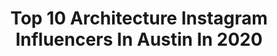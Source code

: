 ---
title: Top 10 Architecture Instagram Influencers In Austin In 2020
description: >-
  Find top architecture Instagram influencers in Austin in 2020. Most popular hashtags: #architecture #design #interiordesign #home.
platform: Instagram
profiles:
  - username: "ryanstreetandassociates"
    fullname: >-
      Ryan Street & Associates
    location: "United States"
    followers: 8886
    engagement: 552
    commentsToLikes: 0.017797
    avatar: "https://scontent-lga3-1.cdninstagram.com/v/t51.2885-19/s320x320/91395893_528527194746160_5165886423387078656_n.jpg?_nc_ht=scontent-lga3-1.cdninstagram.com&_nc_ohc=vnHCK_fVYI4AX-i_oWa&oh=5874c3c34ffe15a25d8eacc8d37c79f1&oe=5EB4145B"
    verified: false
    hashtags: "#ryanstreetandassociates, #design, #interiordesign, #candlewood"
  - username: "flowkyte"
    fullname: >-
      Ryan Kyte | Texas Photographer
    location: "United States"
    followers: 3581
    engagement: 1059
    commentsToLikes: 0.082318
    avatar: "https://scontent-ams4-1.cdninstagram.com/v/t51.2885-19/s320x320/80645503_464355827583465_8790260284821340160_n.jpg?_nc_ht=scontent-ams4-1.cdninstagram.com&_nc_ohc=hMrcK78VTSEAX_FWfOm&oh=ca86bfc443b0499b09e5de86f6fc50b6&oe=5EBA111E"
    verified: false
    hashtags: "#landscapephotography, #naturalutah, #wondermore, #goldenhour"
  - username: "thevuvobandit"
    fullname: >-
      Chase Daniel
    location: "United States"
    followers: 42493
    engagement: 93
    commentsToLikes: 0.024741
    avatar: "https://scontent-ams4-1.cdninstagram.com/v/t51.2885-19/s320x320/23279201_327004964441435_6495838104748818432_n.jpg?_nc_ht=scontent-ams4-1.cdninstagram.com&_nc_ohc=BNN20UYqbD8AX9ae9uJ&oh=388bcd91bca11063662392dca9cc632c&oe=5EB2D43A"
    verified: false
    hashtags: "#officedesign, #architecture, #interiors, #soloparking"
  - username: "studioseiders"
    fullname: >-
      Studio Seiders
    location: "United States"
    followers: 6641
    engagement: 566
    commentsToLikes: 0.053148
    avatar: "https://scontent-ams4-1.cdninstagram.com/v/t51.2885-19/s320x320/14350856_519306228267424_2579682960001204224_a.jpg?_nc_ht=scontent-ams4-1.cdninstagram.com&_nc_ohc=joers1grzDwAX_TcitX&oh=8978551026e5224e58132f66f2837c57&oe=5EB42C21"
    verified: false
    hashtags: "#reclaimedwood, #livingroominspo, #customfloors, #desertflowerproject"
  - username: "iaarchitects"
    fullname: >-
      IA Interior Architects
    location: "United States"
    followers: 38650
    engagement: 112
    commentsToLikes: 0.010019
    avatar: "https://scontent-lga3-1.cdninstagram.com/v/t51.2885-19/s320x320/79838425_548114832451411_2445199296216170496_n.jpg?_nc_ht=scontent-lga3-1.cdninstagram.com&_nc_ohc=a_sb5ONigBsAX_86uOP&oh=81b41efdaa92ecad39eb85b514b59496&oe=5EB57397"
    verified: false
    hashtags: "#agileworking, #unitecoworkers, #inteirors, #interiorarchitecure"
  - username: "kellywearstler"
    fullname: >-
      Kelly Wearstler
    location: "United States"
    followers: 975318
    engagement: 114
    commentsToLikes: 0.014925
    avatar: "https://scontent-ams4-1.cdninstagram.com/v/t51.2885-19/s320x320/89919743_635309357323181_4540291928117215232_n.jpg?_nc_ht=scontent-ams4-1.cdninstagram.com&_nc_ohc=1Pff0i69PNMAX9pC0E5&oh=8e2ef4bb49ebfb8a0b41528c64f1410b&oe=5EB4DF4A"
    verified: true
    hashtags: "#adoptdontshop, #evocativestyle"
  - username: "tools_at_work"
    fullname: >-
      Austin
    location: "United States"
    followers: 35864
    engagement: 106
    commentsToLikes: 0.020103
    avatar: "https://scontent-amt2-1.cdninstagram.com/v/t51.2885-19/s320x320/25011676_515080338875954_3980266173114613760_n.jpg?_nc_ht=scontent-amt2-1.cdninstagram.com&_nc_ohc=bTFrxw5WU1kAX9SCGXO&oh=0242c9c42dd5570b41c8c8309b984de0&oe=5EB3A5E4"
    verified: false
    hashtags: "#design, #house, #keepcraftalive, #makita"
  - username: "ashleymlands"
    fullname: >-
      ASHLEY M. LANDS ✖️𝙉𝙔𝘾✖️
    location: "United States"
    followers: 47277
    engagement: 257
    commentsToLikes: 0.051117
    avatar: "https://scontent-lhr8-1.cdninstagram.com/v/t51.2885-19/s320x320/92348603_319555922345028_2375856602545651712_n.jpg?_nc_ht=scontent-lhr8-1.cdninstagram.com&_nc_ohc=fqmknITvL0sAX9fSPE1&oh=f5ac2f2089d2a74f17f0d32324a905b4&oe=5EBBCAAD"
    verified: false
    hashtags: "#city, #exumas, #glamour, #strength"
  - username: "domitrick"
    fullname: >-
      Dominique Lewis
    location: "United States"
    followers: 313226
    engagement: 283
    commentsToLikes: 0.015468
    avatar: "https://scontent-lga3-1.cdninstagram.com/v/t51.2885-19/s320x320/91273986_875387229549715_3711912046615330816_n.jpg?_nc_ht=scontent-lga3-1.cdninstagram.com&_nc_ohc=qk6ZB3hZg0wAX9MTk6e&oh=757ba06606c12237560515e2d7fbb04a&oe=5EBA38CC"
    verified: true
    hashtags: "#abandoned, #justjokes, #dive, #backflipchallenge"
  - username: "palmvisuals"
    fullname: >-
      A Cinematic Film Co.
    location: "United States"
    followers: 6437
    engagement: 759
    commentsToLikes: 0.021647
    avatar: "https://scontent-ams4-1.cdninstagram.com/v/t51.2885-19/s320x320/17125944_468055090192397_3487123469911457792_a.jpg?_nc_ht=scontent-ams4-1.cdninstagram.com&_nc_ohc=8pbE4-VagX4AX8e-NTq&oh=b94cd23f1a8314914034bf1762b588cd&oe=5EBD14BE"
    verified: false
    hashtags: "#houston, #luxurylife, #alllivesmatter, #videos"
---